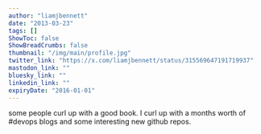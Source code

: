 ```yaml
---
author: "liamjbennett"
date: "2013-03-23"
tags: []
ShowToc: false
ShowBreadCrumbs: false
thumbnail: "/img/main/profile.jpg"
twitter_link: "https://x.com/liamjbennett/status/315569647191719937"
mastodon_link: ""
bluesky_link: ""
linkedin_link: ""
expiryDate: "2016-01-01"
---
```


some people curl up with a good book. I curl up with a months worth of #devops blogs and some interesting new github repos.

